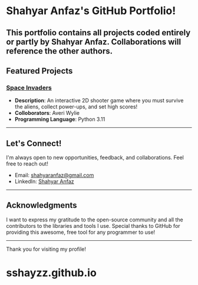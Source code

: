 # Shahyar Anfaz's GitHub Portfolio! 

This portfolio contains all projects coded entirely or partly by Shahyar Anfaz. Collaborations will reference the other authors.
---

## Featured Projects

### [Space Invaders](Project-1---Space-Invaders)
- **Description**: An interactive 2D shooter game where you must survive the aliens, collect power-ups, and set high scores!
- **Colloborators**: Averi Wylie
- **Programming Language**: Python 3.11

---

## Let's Connect!

I'm always open to new opportunities, feedback, and collaborations. Feel free to reach out!

- Email: shahyaranfaz@gmail.com
- LinkedIn: [Shahyar Anfaz](https://www.linkedin.com/in/shahyaranfaz/)

---

## Acknowledgments

I want to express my gratitude to the open-source community and all the contributors to the libraries and tools I use. Special thanks to GitHub for providing this awesome, free tool for any programmer to use!

---

Thank you for visiting my profile!
# sshayzz.github.io
